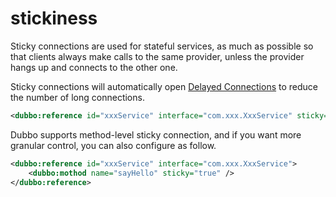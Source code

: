 # stickiness

Sticky connections are used for stateful services, as much as possible so that clients always make calls to the same provider, unless the provider hangs up and connects to the other one.

Sticky connections will automatically open [Delayed Connections](./lazy-connect.md) to reduce the number of long connections.

```xml
<dubbo:reference id="xxxService" interface="com.xxx.XxxService" sticky="true" />
```

Dubbo supports method-level sticky connection, and if you want more granular control, you can also configure as follow.

```xml
<dubbo:reference id="xxxService" interface="com.xxx.XxxService">
    <dubbo:mothod name="sayHello" sticky="true" />
</dubbo:reference>
```
